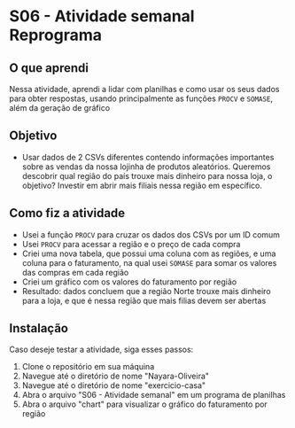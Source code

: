 # S06 - Atividade semanal Reprograma
## O que aprendi
Nessa atividade, aprendi a lidar com planilhas e como usar os seus dados para obter respostas, usando principalmente as funções `PROCV` e `SOMASE`, além da geração de gráfico
## Objetivo
- Usar dados de 2 CSVs diferentes contendo informações importantes sobre as vendas da nossa lojinha de produtos aleatórios. Queremos descobrir qual região do país trouxe mais dinheiro para nossa loja, o objetivo? Investir em abrir mais filiais nessa região em específico.
## Como fiz a atividade
- Usei a função `PROCV` para cruzar os dados dos CSVs por um ID comum
- Usei `PROCV` para acessar a região e o preço de cada compra
- Criei uma nova tabela, que possui uma coluna com as regiões, e uma coluna para o faturamento, na qual usei `SOMASE` para somar os valores das compras em cada região
- Criei um gráfico com os valores do faturamento por região
- Resultado: dados concluem que a região Norte trouxe mais dinheiro para a loja, e que é nessa região que mais filias devem ser abertas
## Instalação
Caso deseje testar a atividade, siga esses passos:
1. Clone o repositório em sua máquina
2. Navegue até o diretório de nome "Nayara-Oliveira"
3. Navegue até o diretório de nome "exercicio-casa"
4. Abra o arquivo "S06 - Atividade semanal" em um programa de planilhas
5. Abra o arquivo "chart" para visualizar o gráfico do faturamento por região